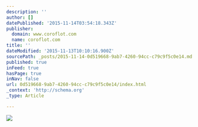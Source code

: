 ```yaml
---
description: ''
author: []
datePublished: '2015-11-14T03:54:18.343Z'
publisher:
  domain: www.coroflot.com
  name: coroflot.com
title: ''
dateModified: '2015-11-13T10:10:16.900Z'
sourcePath: _posts/2015-11-14-0d519668-9ab7-4260-94cc-c79c9f5c0e14.md
published: true
inFeed: true
hasPage: true
inNav: false
url: 0d519668-9ab7-4260-94cc-c79c9f5c0e14/index.html
_context: 'http://schema.org'
_type: Article

---
```

![](http://s3images.coroflot.com/user_files/individual_files/327436_zDDylgcfEppRwnxF8eLQoBCd6.jpg)